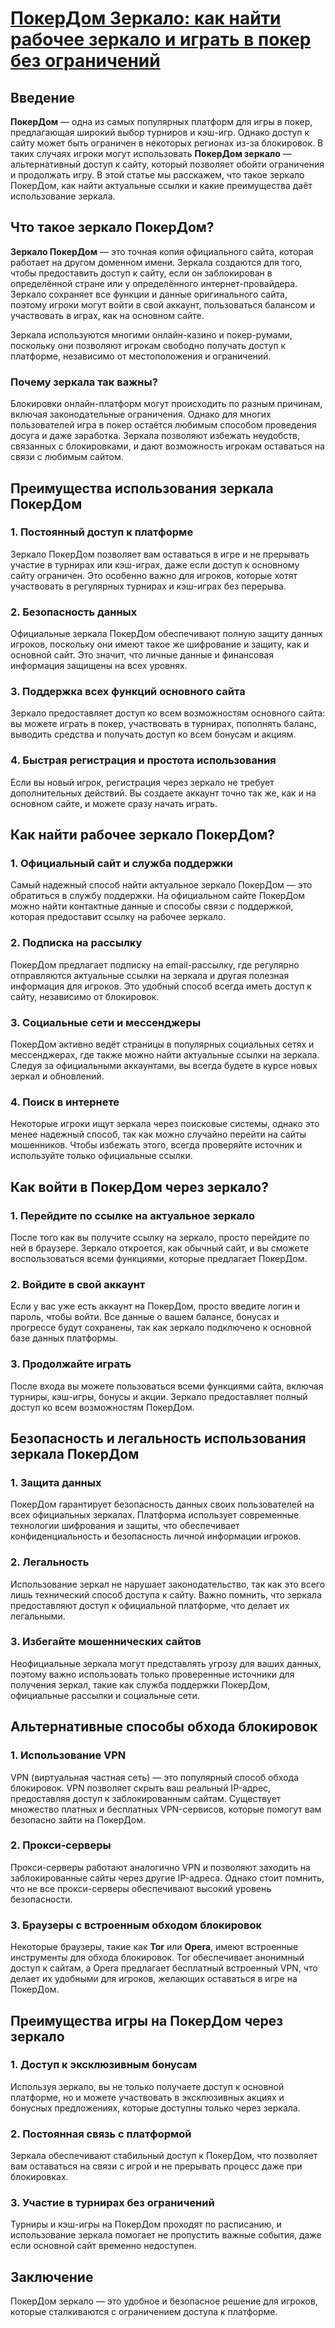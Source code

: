 # [ПокерДом Зеркало: как найти рабочее зеркало и играть в покер без ограничений](https://brandplay.link/FwVc4f)

## Введение

**ПокерДом** — одна из самых популярных платформ для игры в покер, предлагающая широкий выбор турниров и кэш-игр. Однако доступ к сайту может быть ограничен в некоторых регионах из-за блокировок. В таких случаях игроки могут использовать **ПокерДом зеркало** — альтернативный доступ к сайту, который позволяет обойти ограничения и продолжать игру. В этой статье мы расскажем, что такое зеркало ПокерДом, как найти актуальные ссылки и какие преимущества даёт использование зеркала.

## Что такое зеркало ПокерДом?

**Зеркало ПокерДом** — это точная копия официального сайта, которая работает на другом доменном имени. Зеркала создаются для того, чтобы предоставить доступ к сайту, если он заблокирован в определённой стране или у определённого интернет-провайдера. Зеркало сохраняет все функции и данные оригинального сайта, поэтому игроки могут войти в свой аккаунт, пользоваться балансом и участвовать в играх, как на основном сайте.

Зеркала используются многими онлайн-казино и покер-румами, поскольку они позволяют игрокам свободно получать доступ к платформе, независимо от местоположения и ограничений.

### Почему зеркала так важны?

Блокировки онлайн-платформ могут происходить по разным причинам, включая законодательные ограничения. Однако для многих пользователей игра в покер остаётся любимым способом проведения досуга и даже заработка. Зеркала позволяют избежать неудобств, связанных с блокировками, и дают возможность игрокам оставаться на связи с любимым сайтом.

## Преимущества использования зеркала ПокерДом

### 1. Постоянный доступ к платформе

Зеркало ПокерДом позволяет вам оставаться в игре и не прерывать участие в турнирах или кэш-играх, даже если доступ к основному сайту ограничен. Это особенно важно для игроков, которые хотят участвовать в регулярных турнирах и кэш-играх без перерыва.

### 2. Безопасность данных

Официальные зеркала ПокерДом обеспечивают полную защиту данных игроков, поскольку они имеют такое же шифрование и защиту, как и основной сайт. Это значит, что личные данные и финансовая информация защищены на всех уровнях.

### 3. Поддержка всех функций основного сайта

Зеркало предоставляет доступ ко всем возможностям основного сайта: вы можете играть в покер, участвовать в турнирах, пополнять баланс, выводить средства и получать доступ ко всем бонусам и акциям.

### 4. Быстрая регистрация и простота использования

Если вы новый игрок, регистрация через зеркало не требует дополнительных действий. Вы создаете аккаунт точно так же, как и на основном сайте, и можете сразу начать играть.

## Как найти рабочее зеркало ПокерДом?

### 1. Официальный сайт и служба поддержки

Самый надежный способ найти актуальное зеркало ПокерДом — это обратиться в службу поддержки. На официальном сайте ПокерДом можно найти контактные данные и способы связи с поддержкой, которая предоставит ссылку на рабочее зеркало.

### 2. Подписка на рассылку

ПокерДом предлагает подписку на email-рассылку, где регулярно отправляются актуальные ссылки на зеркала и другая полезная информация для игроков. Это удобный способ всегда иметь доступ к сайту, независимо от блокировок.

### 3. Социальные сети и мессенджеры

ПокерДом активно ведёт страницы в популярных социальных сетях и мессенджерах, где также можно найти актуальные ссылки на зеркала. Следуя за официальными аккаунтами, вы всегда будете в курсе новых зеркал и обновлений.

### 4. Поиск в интернете

Некоторые игроки ищут зеркала через поисковые системы, однако это менее надежный способ, так как можно случайно перейти на сайты мошенников. Чтобы избежать этого, всегда проверяйте источник и используйте только официальные ссылки.

## Как войти в ПокерДом через зеркало?

### 1. Перейдите по ссылке на актуальное зеркало

После того как вы получите ссылку на зеркало, просто перейдите по ней в браузере. Зеркало откроется, как обычный сайт, и вы сможете воспользоваться всеми функциями, которые предлагает ПокерДом.

### 2. Войдите в свой аккаунт

Если у вас уже есть аккаунт на ПокерДом, просто введите логин и пароль, чтобы войти. Все данные о вашем балансе, бонусах и прогрессе будут сохранены, так как зеркало подключено к основной базе данных платформы.

### 3. Продолжайте играть

После входа вы можете пользоваться всеми функциями сайта, включая турниры, кэш-игры, бонусы и акции. Зеркало предоставляет полный доступ ко всем возможностям ПокерДом.

## Безопасность и легальность использования зеркала ПокерДом

### 1. Защита данных

ПокерДом гарантирует безопасность данных своих пользователей на всех официальных зеркалах. Платформа использует современные технологии шифрования и защиты, что обеспечивает конфиденциальность и безопасность личной информации игроков.

### 2. Легальность

Использование зеркал не нарушает законодательство, так как это всего лишь технический способ доступа к сайту. Важно помнить, что зеркала предоставляют доступ к официальной платформе, что делает их легальными.

### 3. Избегайте мошеннических сайтов

Неофициальные зеркала могут представлять угрозу для ваших данных, поэтому важно использовать только проверенные источники для получения зеркал, такие как служба поддержки ПокерДом, официальные рассылки и социальные сети.

## Альтернативные способы обхода блокировок

### 1. Использование VPN

VPN (виртуальная частная сеть) — это популярный способ обхода блокировок. VPN позволяет скрыть ваш реальный IP-адрес, предоставляя доступ к заблокированным сайтам. Существует множество платных и бесплатных VPN-сервисов, которые помогут вам безопасно зайти на ПокерДом.

### 2. Прокси-серверы

Прокси-серверы работают аналогично VPN и позволяют заходить на заблокированные сайты через другие IP-адреса. Однако стоит помнить, что не все прокси-серверы обеспечивают высокий уровень безопасности.

### 3. Браузеры с встроенным обходом блокировок

Некоторые браузеры, такие как **Tor** или **Opera**, имеют встроенные инструменты для обхода блокировок. Tor обеспечивает анонимный доступ к сайтам, а Opera предлагает бесплатный встроенный VPN, что делает их удобными для игроков, желающих оставаться в игре на ПокерДом.

## Преимущества игры на ПокерДом через зеркало

### 1. Доступ к эксклюзивным бонусам

Используя зеркало, вы не только получаете доступ к основной платформе, но и можете участвовать в эксклюзивных акциях и бонусных предложениях, которые доступны только через зеркала.

### 2. Постоянная связь с платформой

Зеркала обеспечивают стабильный доступ к ПокерДом, что позволяет вам оставаться на связи с игрой и не прерывать процесс даже при блокировках.

### 3. Участие в турнирах без ограничений

Турниры и кэш-игры на ПокерДом проходят по расписанию, и использование зеркала помогает не пропустить важные события, даже если основной сайт временно недоступен.

## Заключение

ПокерДом зеркало — это удобное и безопасное решение для игроков, которые сталкиваются с ограничением доступа к платформе.
